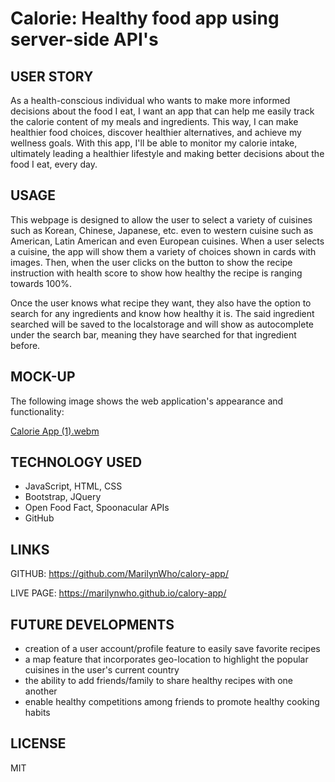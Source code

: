 # Calorie: Healthy food app using server-side API's

## USER STORY

As a health-conscious individual who wants to make more informed decisions about the food I eat, I want an app that can help me easily track the calorie content of my meals and ingredients. This way, I can make healthier food choices, discover healthier alternatives, and achieve my wellness goals. With this app, I'll be able to monitor my calorie intake, ultimately leading  a healthier lifestyle and making better decisions about the food I eat, every day.

## USAGE

This webpage is designed to allow the user to select a variety of cuisines such as Korean, Chinese, Japanese, etc. even to western cuisine such as American, Latin American and even European cuisines. When a user selects a cuisine, the app will show them a variety of choices shown in cards with images. Then, when the user clicks on the button to show the recipe instruction with health score to show how healthy the recipe is ranging towards 100%.

Once the user knows what recipe they want, they also have the option to search for any ingredients and know how healthy it is. The said ingredient searched will be saved to the localstorage and will show as autocomplete under the search bar, meaning they have searched for that ingredient before.

## MOCK-UP

The following image shows the web application's appearance and functionality:

[Calorie App (1).webm](https://user-images.githubusercontent.com/117319952/217357238-c5f643b3-7102-45a9-8609-28479171b764.webm)


## TECHNOLOGY USED
* JavaScript, HTML, CSS
* Bootstrap, JQuery
* Open Food Fact, Spoonacular APIs
* GitHub

## LINKS

GITHUB: https://github.com/MarilynWho/calory-app/

LIVE PAGE: https://marilynwho.github.io/calory-app/


## FUTURE DEVELOPMENTS

* creation of a user account/profile feature to easily save favorite recipes
* a map feature that incorporates geo-location to highlight the popular cuisines in the user's current country
* the ability to add friends/family to share healthy recipes with one another
* enable healthy competitions among friends to promote healthy cooking habits

## LICENSE
MIT
